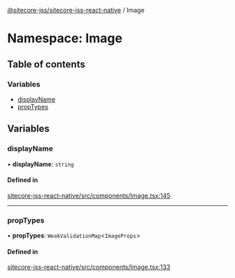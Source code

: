 [@sitecore-jss/sitecore-jss-react-native](../README.md) / Image

# Namespace: Image

## Table of contents

### Variables

- [displayName](Image.md#displayname)
- [propTypes](Image.md#proptypes)

## Variables

### displayName

• **displayName**: `string`

#### Defined in

[sitecore-jss-react-native/src/components/Image.tsx:145](https://github.com/Sitecore/jss/blob/89d327424/packages/sitecore-jss-react-native/src/components/Image.tsx#L145)

___

### propTypes

• **propTypes**: `WeakValidationMap`<`ImageProps`\>

#### Defined in

[sitecore-jss-react-native/src/components/Image.tsx:133](https://github.com/Sitecore/jss/blob/89d327424/packages/sitecore-jss-react-native/src/components/Image.tsx#L133)
